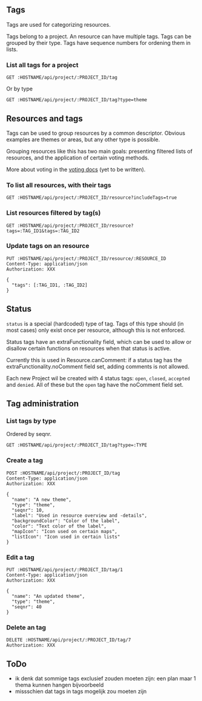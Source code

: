 ## Tags

Tags are used for categorizing resources.

Tags belong to a project. An resource can have multiple tags. Tags can be grouped by their type. Tags have sequence numbers for ordening them in lists.

### List all tags for a project
```
GET :HOSTNAME/api/project/:PROJECT_ID/tag
```
Or by type
```
GET :HOSTNAME/api/project/:PROJECT_ID/tag?type=theme
```

## Resources and tags

Tags can be used to group resources by a common descriptor. Obvious examples are themes or areas, but any other type is possible.

Grouping resources like this has two main goals: presenting filtered lists of resources, and the application of certain voting methods.

More about voting in the [voting docs](./voting.md) (yet to be written).

### To list all resources, with their tags
```
GET :HOSTNAME/api/project/:PROJECT_ID/resource?includeTags=true
```

### List resources filtered by tag(s)
```
GET :HOSTNAME/api/project/:PROJECT_ID/resource?tags=:TAG_ID1&tags=:TAG_ID2
```

### Update tags on an resource
```
PUT :HOSTNAME/api/project/:PROJECT_ID/resource/:RESOURCE_ID
Content-Type: application/json
Authorization: XXX

{
  "tags": [:TAG_ID1, :TAG_ID2]
}
```

## Status

`status` is a special (hardcoded) type of tag. Tags of this type should (in most cases) only exist once per resource, although this is not enforced.

Status tags have an extraFunctionality field, which can be used to allow or disallow certain functions on resources when that status is active.

Currently this is used in Resource.canComment: if a status tag has the extraFunctionality.noComment field set, adding comments is not allowed.

Each new Project wil be created with 4 status tags: `open`, `closed`, `accepted` and `denied`. All of these but the `open` tag have the noComment field set.

## Tag administration

### List tags by type
Ordered by seqnr.
```
GET :HOSTNAME/api/project/:PROJECT_ID/tag?type=:TYPE
```

### Create a tag
```
POST :HOSTNAME/api/project/:PROJECT_ID/tag
Content-Type: application/json
Authorization: XXX

{
  "name": "A new theme",
  "type": "theme",
  "seqnr": 10,
  "label": "Used in resource overview and -details",
  "backgroundColor": "Color of the label",
  "color": "Text color of the label",
  "mapIcon": "Icon used on certain maps",
  "listIcon": "Icon used in certain lists"
}
```

### Edit a tag
```
PUT :HOSTNAME/api/project/:PROJECT_ID/tag/1
Content-Type: application/json
Authorization: XXX

{
  "name": "An updated theme",
  "type": "theme",
  "seqnr": 40
}
```

### Delete an tag
````
DELETE :HOSTNAME/api/project/:PROJECT_ID/tag/7
Authorization: XXX
````




## ToDo
- ik denk dat sommige tags exclusief zouden moeten zijn: een plan maar 1 thema kunnen hangen bijvoorbeeld
- missschien dat tags in tags mogelijk zou moeten zijn




